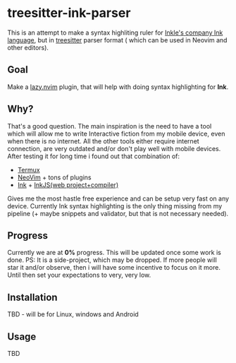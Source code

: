 # treesitter-ink-parser
This is an attempt to make a syntax highliting ruler for [Inkle's company Ink language](https://github.com/inkle/ink), but in [treesitter](https://github.com/tree-sitter/tree-sitter) parser format ( which can be used in Neovim and other editors).

## Goal
Make a [lazy.nvim](https://github.com/folke/lazy.nvim) plugin, that will help with doing syntax highlighting for **Ink**.

## Why?
That's a good question. The main inspiration is the need to have a tool which will allow me to write Interactive fiction from my mobile device, even when there is no internet. All the other tools either require internet connection, are very outdated and/or don't play well with mobile devices. After testing it for long time i found out that combination of:
- [Termux](https://github.com/termux/termux-app)
- [NeoVim](https://github.com/neovim/neovim) + tons of plugins
- [Ink](https://github.com/inkle/ink) + [InkJS(web project+compiler)](https://github.com/y-lohse/inkjs)

Gives me the most hastle free experience and can be setup very fast on any device. Currently Ink syntax highlighting is the only thing missing from my pipeline (+ maybe snippets and validator, but that is not necessary needed).

## Progress
Currently we are at **0%** progress. This will be updated once some work is done.
PS: It is a side-project, which may be dropped. If more people will star it and/or observe, then i will have some incentive to focus on it more. Until then set your expectations to very, very low.

## Installation
TBD - will be for Linux, windows and Android

## Usage 
TBD


